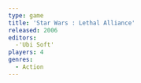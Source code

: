 ```yaml
---
type: game
title: 'Star Wars : Lethal Alliance'
released: 2006
editors: 
  -'Ubi Soft'
players: 4
genres:
  - Action
---
```

